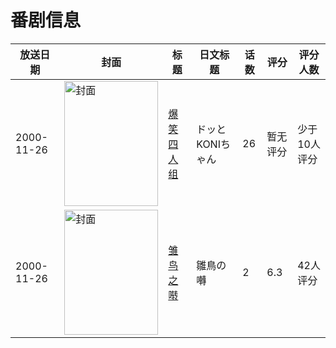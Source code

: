 # 番剧信息

|放送日期|封面|标题|日文标题|话数|评分|评分人数|
|---|---|---|---|---|---|---|
|2000-11-26|<img src="https://lain.bgm.tv/pic/cover/c/2b/99/37024_eYu77.jpg" alt="封面" style="width:150px;height:200px;object-fit:cover;">|[爆笑四人组](https://bangumi.tv/subject/37024)|ドッとKONIちゃん|26|暂无评分|少于10人评分|
|2000-11-26|<img src="https://bangumi.tv/img/no_icon_subject.png" alt="封面" style="width:150px;height:200px;object-fit:cover;">|[雏鸟之啭](https://bangumi.tv/subject/170674)|雛鳥の囀|2|6.3|42人评分|
